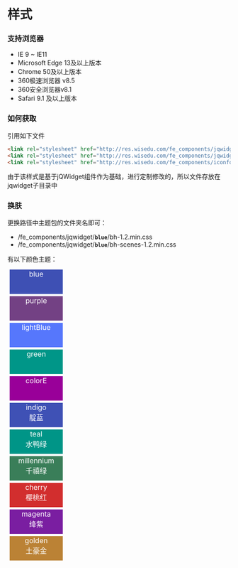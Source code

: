 # 样式

<link rel="stylesheet" href="http://res.wisedu.com/fe_components/jqwidget/blue/bh-1.2.min.css">
<style>
.book-summary{
	font-size:14px;
}
.box{
	width:120px;
	height: 55px;
	font-size: 16px;
	margin: 5px;
	color:white;
	text-align: center;
}
</style>

### 支持浏览器

* IE 9 ~ IE11
* Microsoft Edge 13及以上版本
* Chrome 50及以上版本
* 360极速浏览器 v8.5
* 360安全浏览器v8.1
* Safari 9.1 及以上版本

### 如何获取

引用如下文件

```html
<link rel="stylesheet" href="http://res.wisedu.com/fe_components/jqwidget/blue/bh-1.2.min.css">
<link rel="stylesheet" href="http://res.wisedu.com/fe_components/jqwidget/blue/bh-scenes-1.2.min.css">
<link rel="stylesheet" href="http://res.wisedu.com/fe_components/iconfont/iconfont.css">
```

由于该样式是基于jQWidget组件作为基础，进行定制修改的，所以文件存放在jqwidget子目录中

### 换肤

更换路径中主题包的文件夹名即可：

* /fe_components/jqwidget/**`blue`**/bh-1.2.min.css
* /fe_components/jqwidget/**`blue`**/bh-scenes-1.2.min.css

有以下颜色主题：

<div>
	<div class="box bh-pull-left" style="background-color: #3E50B4">blue</div>
	<div class="box bh-pull-left" style="background-color: #734184">purple</div>
	<div class="box bh-pull-left" style="background-color: #5677FC">lightBlue</div>
	<div class="box bh-pull-left" style="background-color: #009688">green</div>
	<div class="box bh-pull-left" style="background-color: #990099">colorE</div>
	<div class="box bh-pull-left" style="background-color: #3F51B5">indigo<br>靛蓝</div>
	<div class="box bh-pull-left" style="background-color: #009587">teal<br>水鸭绿</div>
	<div class="box bh-pull-left" style="background-color: #3A7E59">millennium<br>千禧绿</div>
	<div class="box bh-pull-left" style="background-color: #D22E2E">cherry<br>樱桃红</div>
	<div class="box bh-pull-left" style="background-color: #7A1EA1">magenta<br>绛紫</div>
	<div class="box bh-pull-left" style="background-color: #BB8235">golden<br>土豪金</div>
</div>

<!-- cyan-arctic
green-olive
red-strawberry
yellow-fawn -->

